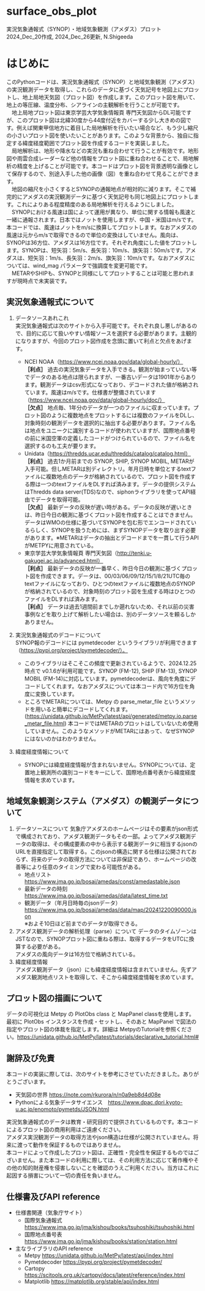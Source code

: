 # surface_obs_plot
実況気象通報式（SYNOP）・地域気象観測（アメダス）プロット<br>
2024_Dec_20作成, 2024_Dec_26更新, N.Shigeeda

# はじめに
このPythonコードは、実況気象通報式（SYNOP）と地域気象観測（アメダス）の実況観測データを取得し、これらのデータに基づく天気記号を地図上にプロットし、地上局地天気図（プロット図）を作成します。このプロット図を用いて、地上の等圧線、温度分布、シアラインの主観解析を行うことが可能です。<br>
　地上局地プロット図は東京学芸大学気象情報頁 専門天気図からDL可能ですが、このプロット図は北緯30度から44度付近をカバーする少し大きめの図です。例えば関東甲信地方に着目した局地解析を行いたい場合など、もう少し縮尺の小さいプロット図を使いたいことがあります。このような背景から、独自に指定する緯度経度範囲でプロット図を作成するコードを実装しました。<br>
　局地解析は、地形や降水などの実況も重ね合わせて行うことが有効です。地形図や雨雲合成レーダーなど他の情報をプロット図に重ね合わせることで、局地解析の精度を上げることが可能です。本コードはプロット図を背景透明な画像として保存するので、別途入手した他の画像（図）を重ね合わせて見ることができます。<br>
　地図の縮尺を小さくするとSYNOPの通報地点が相対的に減ります。そこで補完的にアメダスの実況観測データに基づく天気記号も同じ地図上にプロットします。これによりある程度精度のある局地解析を行えるようにしました。<br>
　SYNOPにおける風速は国によって運用が異なり、単位に関する情報も風速と一緒に通報されます。日本ではノットを使用しますが、中国・米国はm/sです。本コードでは、風速はノットをm/sに換算してプロットします。なおアメダスの風速は元からm/sで取得できるので単位の変換はしていません。風向は、SYNOPは36方位、アメダスは16方位です。それぞれ角度にした値をプロットします。SYNOPは、短矢羽：5m/s、長矢羽：10m/s、旗矢羽：50m/sです。アメダスは、短矢羽：1m/s、長矢羽：2m/s、旗矢羽：10m/sです。なおアメダスについては、wind_mag パラメータで強調度を変更可能です。<br>
　METARやSHIPも、SYNOPと同様にしてプロットすることは可能と思われますが現時点で未実装です。<br>
 
## 実況気象通報式について
1. データソースあれこれ<br>
    実況気象通報式は次のサイトから入手可能です。それぞれ良し悪しがあるので、目的に応じて扱いやすい情報ソースを選択する必要があります。主観的になりますが、今回のプロット図作成を念頭に置いて利点と欠点をあげます。
    - NCEI NOAA（https://www.ncei.noaa.gov/data/global-hourly/）<br>
    **［利点］** 過去の実況気象データを入手できる。観測が始まっていない等でデータのある地点は限られますが、一番古いデータは1901年からあります。観測データはcsv形式になっており、デコードされた値が格納されています。風速はm/sです。仕様書が整備されています（https://www.ncei.noaa.gov/data/global-hourly/doc/）<br>
    **［欠点］** 地点毎、1年分のデータが一つのファイルに収まっています。プロット図のように複数地点をプロットするには複数のファイルをDLし、対象時刻の観測データを選択的に抽出する必要があります。ファイル名は地点をユニークに識別するコードが使われていますが、国際地点番号の前に米国空軍の定義したコードがつけられているので、ファイル名を選択するのも工夫が要ります。<br>
    - Unidata（https://thredds.ucar.edu/thredds/catalog/catalog.html）<br>
    **［利点］** 過去1か月前までの SYNOP, SHIP, SYNOP MOBIL, METARが入手可能。但しMETARは別ディレクトリ。年月日時を単位とするtextファイルに複数地点のデータが格納されているので、プロット図を作成する際は一つのtextファイルをDLすれば済みます。データの提供システムはThredds data server(TDS)なので、siphonライブラリを使ってAPI経由でデータを取得可能。<br>
    **［欠点］** 最新データの反映が遅い時がある。データの反映が遅いときは、昨日今日の観測に基づくプロット図を作成することはできません。データはWMOの仕様に基づいてSYNOPを包む形でエンコードされているらしく、SYNOPを扱うためには、まずSYNOPデータを取り出す必要があります。※METARはデータの抽出とデコードまでを一貫して行うAPIがMETPYに用意されている。<br>
    - 東京学芸大学気象情報頁 専門天気図（http://tenki.u-gakugei.ac.jp/advanced.html）<br>
    **［利点］** 最新データの反映が一番早く、昨日今日の観測に基づくプロット図を作成できます。データは、00/03/06/09/12/15/1/8/21UTC毎のtextファイルになっており、ひとつのtextファイルに複数地点のSYNOPが格納されているので、対象時刻のプロット図を生成する時はひとつのファイルをDLすれば済みます。<br>
    **［利点］** データは過去1週間前までしか遡れないため、それ以前の災害事例などを取り上げて解析したい場合は、別のデータソースを頼るしかありません。<br>

2. 実況気象通報式のデコードについて<br>
    SYNOP報のデコードには pymetdecoder というライブラリが利用できます（https://pypi.org/project/pymetdecoder/）。<br>
    - このライブラリはそこそこの頻度で更新されているようで、2024.12.25時点で v0.1.6が利用可能です。SYNOP (FM-12), SHIP (FM-13), SYNOP MOBIL (FM-14)に対応しています。pymetdecoderは、風向を角度にデコードしてくれます。なおアメダスについては本コード内で16方位を角度に変換しています。<br>
    - ところでMETARについては、Metpy の parse_metar_file というメソッドを用いると簡単にデコードしてくれます。(https://unidata.github.io/MetPy/latest/api/generated/metpy.io.parse_metar_file.html) 本コードではMETARのプロットはしていないため使用していません。このようなメソッドがMETARにはあって、なぜSYNOPにはないのかはわかりません。<br>

3. 緯度経度情報について<br>
    - SYNOPには緯度経度情報が含まれないません。SYNOPについては、定置地上観測所の識別コードをキーにして、国際地点番号表から緯度経度情報を求めています。<br>

## 地域気象観測システム（アメダス）の観測データについて
1. データソースについて
    気象庁アメダスのホームページはその要素がjson形式で構成されており、アメダス観測データもその一部。よってアメダス観測データの取得は、その構成要素の中から表示する観測データに相当するjsonのURLを直接指定して取得する。このjsonの構造に関する仕様は公開されておらず、将来のデータの取得方法については非保証であり、ホームページの改善等により任意のタイミングで変わる可能性がある。
    - 地点リスト https://www.jma.go.jp/bosai/amedas/const/amedastable.json
    - 最新データの時刻 https://www.jma.go.jp/bosai/amedas/data/latest_time.txt
    - 観測データ（年月日時毎のjsonデータ） https://www.jma.go.jp/bosai/amedas/data/map/20241220090000.json<br>
        ※およそ10日ほど前までのデータが取得できる。
2. アメダス観測データの解析処理（parse）について
    データのタイムゾーンはJSTなので、SYNOPプロット図に重ねる際は、取得するデータをUTCに換算する必要がある。<br>
    アメダスの風向データは16方位で格納されている。
3. 緯度経度情報<br>
    アメダス観測データ（json）にも緯度経度情報は含まれていません。先ずアメダス観測地点リストを取得して、そこから緯度経度情報を求めています。<br>

## プロット図の描画について
データの可視化は Metpy の PlotObs class と MapPanel classを使用します。最初に PlotObs インスタンスを作成・セットし、そのあと MapPanel で図法の指定やプロット図の体裁を指定します。詳細は MetpyのTutorialを参照ください。https://unidata.github.io/MetPy/latest/tutorials/declarative_tutorial.html#

## 謝辞及び免責
本コードの実装に際しては、次のサイトを参考にさせていただきました。ありがとうございます。
   - 天気図の世界 https://note.com/rkurora/n/n0a9eb8d4d08e
   - Pythonによる気象データサイエンス　https://www.dpac.dpri.kyoto-u.ac.jp/enomoto/pymetds/JSON.html

実況気象通報式のデータは教育・研究目的で提供されているものです。本コードによるプロット図の商用利用はご遠慮ください。<br>
アメダス実況観測データの取得方法やjson構造は仕様が公開されていません。将来に渡って動作を保証するものではありません。<br>
本コードによって作成したプロット図は、正確性・完全性を保証するものではございません。また本コードの利用に際しては、その利用方法に応じて著作権やその他の知的財産権を侵害しないことを確認のうえご利用ください。当方はこれに起因する損害について一切の責任を負いません。<br>

## 仕様書及びAPI reference
* 仕様書関連（気象庁サイト）<br>
    - 国際気象通報式 https://www.jma.go.jp/jma/kishou/books/tsuhoshiki/tsuhoshiki.html
    - 国際地点番号表 https://www.jma.go.jp/jma/kishou/books/station/station.html
* 主なライブラリのAPI reference<br>
    - Metpy https://unidata.github.io/MetPy/latest/api/index.html
    - Pymetdecoder https://pypi.org/project/pymetdecoder/
    - Cartopy https://scitools.org.uk/cartopy/docs/latest/reference/index.html
    - Matplotlib https://matplotlib.org/stable/api/index.html
